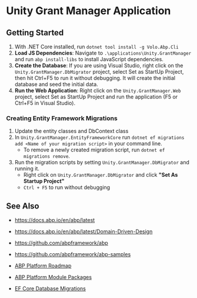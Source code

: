 # Unity Grant Manager Application

## Getting Started

1. With .NET Core installed, run `dotnet tool install -g Volo.Abp.Cli`
2. **Load JS Dependencies**: Navigate to `.\applications\Unity.GrantManager` and run `abp install-libs` to install JavaScript dependencies.
3. **Create the Database**: If you are using Visual Studio, right click on the `Unity.GrantManager.DbMigrator` project, select Set as StartUp Project, then hit Ctrl+F5 to run it without debugging. It will create the initial database and seed the initial data.
4. **Run the Web Application**: Right click on the `Unity.GrantManager.Web` project, select Set as StartUp Project and run the application (F5 or Ctrl+F5 in Visual Studio).

### Creating Entity Framework Migrations

1. Update the entity classes and DbContext class
2. In `Unity.GrantManager.EntityFrameworkCore` run `dotnet ef migrations add <Name of your migration script>` in your command line.
    - To remove a newly created migration script, run `dotnet ef migrations remove`.
3. Run the migration scripts by setting `Unity.GrantManager.DbMigrator` and running it.
    - Right click on `Unity.GrantManager.DbMigrator` and click **"Set As Startup Project"**
    - `Ctrl + F5` to run without debugging

## See Also

- https://docs.abp.io/en/abp/latest
- https://docs.abp.io/en/abp/latest/Domain-Driven-Design
- https://github.com/abpframework/abp
- https://github.com/abpframework/abp-samples

- [ABP Platform Roadmap](https://docs.abp.io/en/abp/latest/Road-Map)
- [ABP Platform Module Packages](https://abp.io/packages)

- [EF Core Database Migrations](https://docs.abp.io/en/abp/latest/Entity-Framework-Core-Migrations) 

